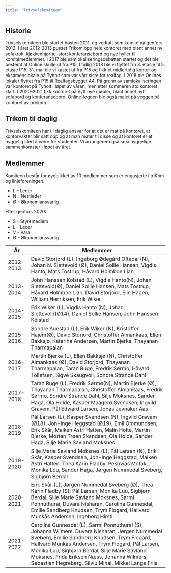 ```yaml
---
title: "Trivselskomiteen"
---
```


Historie
--------

Trivselskomiteen ble startet høsten 2011, og vedtatt som komité på
genfors 2012.  I året 2012-2013 pusset Trikom opp hele kontoret med blant annet ny sofakrok, kjøkkenhjørne, stort konferansebord og nye hyller til komitémedlemmer.  I 2017 ble samlokaliseringsdebatten startet og det ble bestemt at Online skulle ut fra P15. I tidlig 2018 ble vi flyttet fra 3. etasje til 5. etasje P15. 31. mai ble vi kastet ut fra P15 og fikk et midlertidig kontor og eksamenslokale på Tyholt som var vårt siste før realfag. I 2018 ble Onlines lokaler flyttet fra P15 til Realfagsbygget A4. På grunn av samlokaliseringen var kontoret på Tyholt i løpet av våren, men etter sommeren sto kontoret klart. I 2020-2021 fikk kontoret på nytt nye møbler, blant annet nytt sofabord og konferansebord. Online-logoen ble også malet på veggen på kontoret av prokom.  

Trikom til daglig
-----------------
Trivselskomiteen har til daglig ansvar for at det er mat på kontoret, at kontorvakter blir satt opp og at man møter til disse og at kontoret er et hyggelig sted å være for studenter. Vi arrangerer også små hyggelige sammenkomster i løpet av året. 


Medlemmer
---------

Komiteen består for øyeblikket av 10 medlemmer som er engasjerte i
triKom og linjeforeningen.

-   L - Leder
-   N - Nestleder
-   Ø - Økonomiansvarlig

Etter genfors 2020:

-   S - Styremedlem
-   L - Leder
-   V - Vara
-   Ø - Økonomiansvarlig

År|Medlemmer
---|---
2012-2013|David Storjord (L), Ingeborg Ødegård Oftedal (N), Johan N. Slettevold (Ø), Daniel Sollie Hansen, Vigdis Hanto, Mats Tostrup, Håvard Holmboe Lian
2013-2014|John Hanssen Kolstad (L), Vigdis Hanto(N), Johan Slettevold(Ø), Daniel Sollie Hansen, Mats Tostrup, Håvard Holmboe Lian, David Storjord, Elin Hagen, William Henriksen, Erik Wiker
2014-2015|Erik Wiker (L), Vigdis Hanto (N), Johan Slettevold(Ø14), Daniel Sollie Hansen, John Hanssen Kolstad|Mats Tostrup, Håvard Holmboe Lian, David Storjord, William Henriksen, Sondre Auestad, Kristoffer Hajem(Ø)
2015-2016|Sondre Auestad (L), Erik Wiker (N), Kristoffer Hajem(Ø), David Storjord, Christoffer Almankaas, Ellen Bakksjø, Katarina Andersen, Martin Bjerke, Thayanan Tharmapalan
2016-2017|Martin Bjerke (L), Ellen Bakksjø (N), Christoffer Almankaas (Ø), David Storjord, Thayanan Tharmapalan, Taran Ruge, Fredrik Sørmo, Håvard Tollefsen, Sigve Skaugvoll, Sondre Strande Dahl
2017-2018|Taran Ruge (L), Fredrik Sørmø(N), Martin Bjerke (Ø), Thayanan Tharmapalan, Christoffer Almankaas, Fredrik Sørmo, Sondre Strande Dahl, Silje Moksnes, Sander Haga, Ola Holde, Kasper Maagerø Svendsen, Ingvild Gravem, Pål Edward Larsen, Jonas Jevnaker Aas
2018-2019|Pål Larsen (L), Kasper Svendsen (N), Ingvild Gravem (Ø18), Jon-Inge Heggstad (Ø19), Emil Ommundsen, Erik Skår, Maiken Astri Hatten, Malin Holte, Martin Bjerke, Morten Trøen Skandsen, Ola Holde, Sander Haga, Silje Marie Savland Moksnes
2019-2020| Silje Marie Savland Moksnes (L), Pål Larsen (N), Erik Skår, Kasper Svendsen, Jon-Inge Heggstad, Maiken Astri Hatten, Thea Karin Fladby, Peshwas Mofak, Monika Luu, Sander Haga, Jørgen Nummedal Sveberg, Sigbjørn Berdal
2020-2021| Erik Skår (L), Jørgen Nummedal Sveberg (Ø), Thea Karin Fladby (S), Pål Larsen, Monika Luu, Sigbjørn Berdal, Silje Marie Savland Moksnes, Sarmi Ponnuthurai, Duvara Nisharan, Carolina Gunnesdal, Emilie Sandberg Knudsen, Trym Flogard, Hallvard Munkås Andersen, Ingeborg Hirsti
2021-2022| Carolina Gunnesdal (L), Sarmi Ponnuthurai (S), Johanna Wilmers, Duvara Nisharan, Jørgen Nummedal Sveberg, Emilie Sandberg Knudsen, Trym Flogard, Hallvard Munkås Andersen, Trym Flogard, Pål Larsen, Monika Luu, Sigbjørn Berdal, Silje Marie Savland Moksnes, Frida Eriksen Næss, Johanna Wilmers, Sebastian Hegreberg, Silviu Mihai, Mikkel Lange Friis